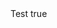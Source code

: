 <?xml version="1.0" encoding="UTF-8"?>
<CustomMetadata xmlns="http://soap.sforce.com/2006/04/metadata">
    <label>Test</label>
    <protected>true</protected>
</CustomMetadata>
